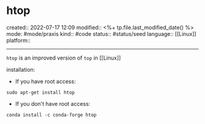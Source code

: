 # htop
created:: 2022-07-17 12:09
modified:: <%+ tp.file.last_modified_date() %>
mode: #mode/praxis 
kind:: #code
status:: #status/seed
language:: [[Linux]]
platform::
***

`htop` is an improved version of `top` in [[Linux]]

installation:

* If you have root access:
```
sudo apt-get install htop
```
* If you don't have root access:
```
conda install -c conda-forge htop
```
